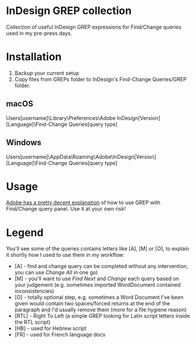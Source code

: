 # InDesign GREP collection

Collection of useful InDesign GREP expressions for Find/Change queries used in my pre-press days.

# Installation
1. Backup your current setup
2. Copy files from GREPs folder to InDesign's Find-Change Queries/GREP folder.

## macOS
Users\[username]\Library\Preferences\Adobe InDesign\[Version]\[Language]\Find-Change Queries\[query type]

## Windows
Users\[username]\AppData\Roaming\Adobe\InDesign\[Version]\[Language]\Find-Change Queries\[query type]

# Usage
[Adobe has a pretty decent explanation](https://helpx.adobe.com/indesign/using/find-replace-grep-queries.html) of how to use GREP with Find/Change query panel. Use it at your own risk!

# Legend
You'll see some of the queries contains letters like [A], [M] or [O], to explain it shortly how I used to use them in my workflow:
- \[A] - find and change query can be completed without any intervention, you can use *Change All* in one go)
- \[M] - you'll want to use *Find Next* and *Change* each query based on your judgement (e.g. sometimes imported WordDocument contained inconsistencies)
- \[O] - totally optional step, e.g. sometimes a Word Document I've been given would contain two spaces/forced returns at the end of the paragraph and I'd usually remove them (more for a file hygiene reason)
- \[RTL] - Right To Left (a simple GREP looking for Latin script letters inside the RTL script)
- \[HB] - used for Hebrew script
- \[FR] - used for French language docs